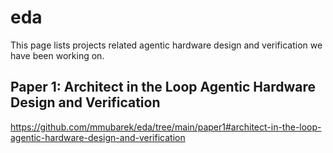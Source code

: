 # eda
This page lists projects related agentic hardware design and verification we have been working on.

## Paper 1: Architect in the Loop Agentic Hardware Design and Verification
https://github.com/mmubarek/eda/tree/main/paper1#architect-in-the-loop-agentic-hardware-design-and-verification
